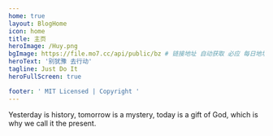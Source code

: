 ```yaml
---
home: true
layout: BlogHome
icon: home
title: 主页
heroImage: /Huy.png
bgImage: https://file.mo7.cc/api/public/bz # 链接地址 自动获取 必应 每日地址
heroText: '别犹豫 去行动'
tagline: Just Do It
heroFullScreen: true

footer: ' MIT Licensed | Copyright '
---
```


Yesterday is history, tomorrow is a mystery, today is a gift of God, which is why we call it the present.
